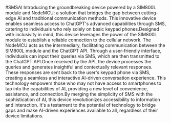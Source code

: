 #SMSAI
Introducing the groundbreaking device powered by a SIM800L module and NodeMCU: a solution that bridges the gap between cutting-edge AI and traditional communication methods. This innovative device enables seamless access to ChatGPT's advanced capabilities through SMS, catering to individuals who rely solely on basic keypad phones.Designed with inclusivity in mind, this device leverages the power of the SIM800L module to establish a reliable connection to the cellular network. The NodeMCU acts as the intermediary, facilitating communication between the SIM800L module and the ChatGPT API. Through a user-friendly interface, individuals can input their queries via SMS, which are then transmitted to the ChatGPT API.Once received by the API, the device processes the queries and generates insightful and contextually relevant responses. These responses are sent back to the user's keypad phone via SMS, creating a seamless and interactive AI-driven conversation experience. This technology empowers those who may not have access to smartphones to tap into the capabilities of AI, providing a new level of convenience, assistance, and connection.By merging the simplicity of SMS with the sophistication of AI, this device revolutionizes accessibility to information and interaction. It's a testament to the potential of technology to bridge gaps and make AI-driven experiences available to all, regardless of their device limitations.
